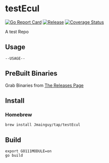 # testEcul
[![Go Report Card](https://goreportcard.com/badge/github.com/Jmainguy/testEcul)](https://goreportcard.com/badge/github.com/Jmainguy/testEcul)
[![Release](https://img.shields.io/github/release/Jmainguy/testEcul.svg?style=flat-square)](https://github.com/Jmainguy/testEcul/releases/latest)
[![Coverage Status](https://coveralls.io/repos/github/Jmainguy/testEcul/badge.svg?branch=main)](https://coveralls.io/github/Jmainguy/testEcul?branch=main)

A test Repo

## Usage
```/bin/bash
--USAGE--
```

## PreBuilt Binaries
Grab Binaries from [The Releases Page](https://github.com/Jmainguy/testEcul/releases)

## Install

### Homebrew

```/bin/bash
brew install Jmainguy/tap/testEcul
```

## Build
```/bin/bash
export GO111MODULE=on
go build
```
